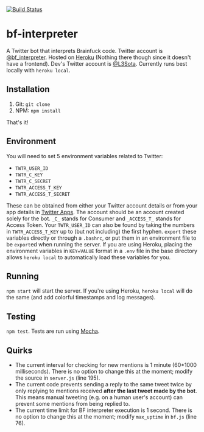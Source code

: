 [![Build Status](https://travis-ci.org/L3Sota/bf-interpreter.svg?branch=master)](https://travis-ci.org/L3Sota/bf-interpreter)


# bf-interpreter

A Twitter bot that interprets Brainfuck code. Twitter account is [@bf_interpreter](https://twitter.com/bf_interpreter). Hosted on [Heroku](https://bf-interpreter.herokuapp.com) (Nothing there though since it doesn't have a frontend). Dev's Twitter account is [@L3Sota](https://twitter.com/L3Sota). Currently runs best locally with `heroku local`.


## Installation

1. Git: `git clone`
2. NPM: `npm install`

That's it!


## Environment

You will need to set 5 environment variables related to Twitter:

- `TWTR_USER_ID`
- `TWTR_C_KEY`
- `TWTR_C_SECRET`
- `TWTR_ACCESS_T_KEY`
- `TWTR_ACCESS_T_SECRET`

These can be obtained from either your Twitter account details or from your app details in [Twitter Apps](https://apps.twitter.com). The account should be an account created solely for the bot. `_C_` stands for Consumer and `_ACCESS_T_` stands for Access Token. Your `TWTR_USER_ID` can also be found by taking the numbers in `TWTR_ACCESS_T_KEY` up to (but not including) the first hyphen. `export` these variables directly or through a `.bashrc`, or put them in an environment file to be `export`ed when running the server. If you are using Heroku, placing the environment variables in `KEY=VALUE` format in a `.env` file in the base directory allows `heroku local` to automatically load these variables for you.


## Running

`npm start` will start the server. If you're using Heroku, `heroku local` will do the same (and add colorful timestamps and log messages).


## Testing

`npm test`. Tests are run using [Mocha](http://mochajs.org).


## Quirks

- The current interval for checking for new mentions is 1 minute (60*1000 milliseconds). There is no option to change this at the moment; modify the source in `server.js` (line 195).
- The current code prevents sending a reply to the same tweet twice by only replying to mentions received **after the last tweet made by the bot**. This means manual tweeting (e.g. on a human user's account) can prevent some mentions from being replied to.
- The current time limit for BF interpreter execution is 1 second. There is no option to change this at the moment; modify `max_uptime` in `bf.js` (line 76).
